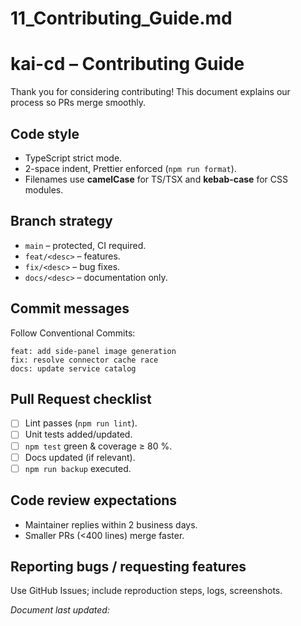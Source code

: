 # 11_Contributing_Guide.md
# kai-cd – Contributing Guide

Thank you for considering contributing! This document explains our process so PRs merge smoothly.

## Code style
* TypeScript strict mode.
* 2-space indent, Prettier enforced (`npm run format`).
* Filenames use **camelCase** for TS/TSX and **kebab-case** for CSS modules.

## Branch strategy
* `main` – protected, CI required.
* `feat/<desc>` – features.
* `fix/<desc>` – bug fixes.
* `docs/<desc>` – documentation only.

## Commit messages
Follow Conventional Commits:
```
feat: add side-panel image generation
fix: resolve connector cache race
docs: update service catalog
```

## Pull Request checklist
- [ ] Lint passes (`npm run lint`).
- [ ] Unit tests added/updated.
- [ ] `npm test` green & coverage ≥ 80 %.
- [ ] Docs updated (if relevant).
- [ ] `npm run backup` executed.

## Code review expectations
* Maintainer replies within 2 business days.
* Smaller PRs (<400 lines) merge faster.

## Reporting bugs / requesting features
Use GitHub Issues; include reproduction steps, logs, screenshots.

*Document last updated: <!--timestamp-->* 